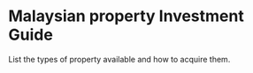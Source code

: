 # Malaysian property Investment Guide
List the types of property available and how to acquire them. 
